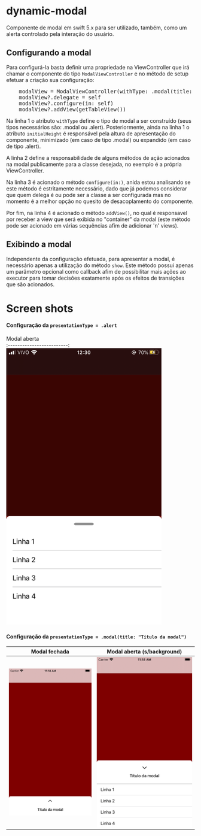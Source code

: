 # dynamic-modal
Componente de modal em swift 5.x para ser utilizado, também, como um alerta controlado pela interação do usuário.

## Configurando a modal
Para configurá-la basta definir uma propriedade na ViewController que irá chamar o componente do tipo `ModalViewController` e no método de setup efetuar a criação sua configuração:

<pre>
    modalView = ModalViewController(withType: .modal(title: "Título da modal"), initialHeight: 88)
    modalView?.delegate = self
    modalView?.configure(in: self)
    modalView?.addView(getTableView())
</pre>

Na linha 1 o atributo `withType` define o tipo de modal a ser construído (seus tipos necessários são: .modal ou .alert). Posteriormente, ainda na linha 1 o atributo `initialHeight` é responsável pela altura de apresentação do componente, minimizado (em caso de tipo .modal) ou expandido (em caso de tipo .alert).

A linha 2 define a responsabilidade de alguns métodos de ação acionados na modal publicamente para a classe desejada, no exemplo é a própria ViewController.

Na linha 3 é acionado o método `configure(in:)`, anida estou analisando se este método é estritamente necessário, dado que já podemos considerar que quem delega é ou pode ser a classe a ser configurada mas no momento é a melhor opção no quesito de desacoplamento do componente.

Por fim, na linha 4 é acionado o método `addView()`, no qual é responsavel por receber a view que será exibida no "container" da modal (este método pode ser acionado em várias sequências afim de adicionar 'n' views).

## Exibindo a modal
Independente da configuração efetuada, para apresentar a modal, é necessário apenas a utilização do método `show`. Este método possui apenas um parâmetro opcional como callback afim de possibilitar mais ações ao executor para tomar decisões exatamente após os efeitos de transições que são acionados.

# Screen shots
#### Configuração da `presentationType = .alert`
Modal aberta              
:-------------------------:
<img src="snapshots/alert-openned.PNG" width="415" />

#### Configuração da `presentationType = .modal(title: "Título da modal")`
Modal fechada              |  Modal aberta (s/background)
:-------------------------:|:-------------------------:
![](snapshots/modal-closed.png)   |  ![](snapshots/modal-openned-no-bg.png)
